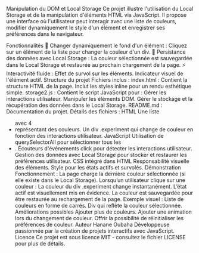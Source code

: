 Manipulation du DOM et Local Storage
Ce projet illustre l'utilisation du Local Storage et de la manipulation d'éléments HTML via JavaScript. Il propose une interface où l'utilisateur peut interagir avec une liste de couleurs, modifier dynamiquement le style d'un élément et enregistrer ses préférences dans le navigateur.

Fonctionnalités
🎨 Changer dynamiquement le fond d'un élément :
Cliquez sur un élément de la liste pour changer la couleur d'un div.
💾 Persistance des données avec Local Storage :
La couleur sélectionnée est sauvegardée dans le Local Storage et restaurée au prochain chargement de la page.
⚡ Interactivité fluide :
Effet de survol sur les éléments.
Indicateur visuel de l'élément actif.
Structure du projet
Fichiers inclus :
index.html :
Contient la structure HTML de la page.
Inclut les styles inline pour un rendu esthétique simple.
storage2.js :
Contient le script JavaScript pour :
Gérer les interactions utilisateur.
Manipuler les éléments DOM.
Gérer le stockage et la récupération des données dans le Local Storage.
README.md :
Documentation du projet.
Détails des fichiers :
HTML
Une liste <ul> avec 4 <li> représentant des couleurs.
Un div .experiment qui change de couleur en fonction des interactions utilisateur.
JavaScript
Utilisation de querySelectorAll pour sélectionner tous les <li>.
Écouteurs d'événements click pour détecter les interactions utilisateur.
Gestion des données avec Local Storage pour stocker et restaurer les préférences utilisateur.
CSS intégré dans HTML
Responsabilité visuelle des éléments.
Style pour les états actifs et survolés.
Démonstration
Fonctionnement :
La page charge la dernière couleur sélectionnée (si elle existe dans le Local Storage).
Lorsqu’un utilisateur clique sur une couleur :
La couleur du div .experiment change instantanément.
L’état actif est visuellement mis en évidence.
La couleur est sauvegardée pour être restaurée au rechargement de la page.
Exemple visuel :
Liste de couleurs en forme de carrés.
Div qui reflète la couleur sélectionnée.
Améliorations possibles
Ajouter plus de couleurs.
Ajouter une animation lors du changement de couleur.
Offrir la possibilité de réinitialiser les préférences de couleur.
Auteur
Hanane Oubaha
Développeuse passionnée par la création de projets interactifs avec JavaScript.
Licence
Ce projet est sous licence MIT - consultez le fichier LICENSE pour plus de détails.